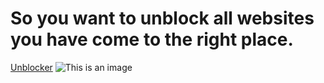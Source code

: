 # So you want to unblock all websites you have come to the right place.
[Unblocker](https://zero-blocked.cyclic.app)
![This is an image](https://www.google.com/url?sa=i&url=https%3A%2F%2Fwww.torproject.org%2F&psig=AOvVaw1t4eJ5Gy9omJY-nAS4eMYF&ust=1677239546925000&source=images&cd=vfe&ved=0CA0QjRxqFwoTCNDdl67Kq_0CFQAAAAAdAAAAABAP)

